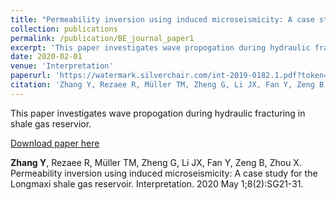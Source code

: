 ```yaml
---
title: "Permeability inversion using induced microseismicity: A case study for the Longmaxi shale gas reservoir"
collection: publications
permalink: /publication/BE_journal_paper1
excerpt: 'This paper investigates wave propogation during hydraulic fracturing in shale gas reservior.'
date: 2020-02-01
venue: 'Interpretation'
paperurl: 'https://watermark.silverchair.com/int-2019-0182.1.pdf?token=AQECAHi208BE49Ooan9kkhW_Ercy7Dm3ZL_9Cf3qfKAc485ysgAAA0gwggNEBgkqhkiG9w0BBwagggM1MIIDMQIBADCCAyoGCSqGSIb3DQEHATAeBglghkgBZQMEAS4wEQQMH9M5OwtakRMiuV7AAgEQgIIC-x105FNf13v5qXQS0EFSbn6NcBUZCiuVeYBlh7Org5m9d1Bywo3iATWiU3VJKiokeW5K1RQplykKVJjGRHarEbUHf4arakjLx8WmhonNmoXaDe98UsfG8ugc0SSZQEBk0v_4dBYztNWDfBko2tFkY--qHe-gE5EJbiUA4LdJOvSfaKvJRhlmDUU44SbMCklxNVU44HiQe54WW6qS3-PVf-Ihuzq28vz23UDPK7233STmJkxeKQWe08YjbBn0t4XYlw3prxNDQ_1AkVVlhAkvIdxbnxu2tUL7SIiXWcrKIhxD4w2NpRn-qNxQIDosk-zc00FoEeSGdGve5nHQWPiLiQEQ0vkfkt4HnpoQASvaSNrSMDqWonjCgUQP3_e17EirpD0wQ_bm55g18yZ3hbmlnKWATfEg5L9VNdYIJCUNYuaDpyWhor1aTKWEI4I-TFkvLYOFDTupJGLp9J87-01kIE3zPW_SuYYah12RiWKk1JYxXoUmzfyixRUg8OOf3B4Gdl0vzcQSztIjqynoB1M3B0zxTwuf7Qv7vesVyuBg1mKQ_-7PZVod1YLujj-OS6wzN0rh0aJ7tLR8eVkSB_jX36U-HVS2CO4ddteGhL0i3j1QVMhO7yAhh9Si2mhkMBUKsJAqQPkwNhgWEv_2Pa8GPaLKhvd7XGb-SCzT5mKjicwsa2sll--HniQKx0xymZlMvF1tAnQub7T__algfDrqoWqmMbf7pszATFdFP1pfm9y-6N26eDcP33_qwGx2bToCpCwpT8cc2iaXF-MTzoXVqhNhRkkz3mdWoSCdDCD4ss8AyrCmxbAYwSAjNfyKDMiyjwbL82lO6RIBZIh5JG3Ceuqa9jeKHhR1hp7FlX6VXwL2BYQnrXfMej4T6zJHVzyJ2SoC3GzQat0QgMwGhDuo7LbdQ43FDWSztVc2bjXLG2t2kt3P0PQt0D5yvCDtqAP5Pf8g5XzwIsneS9JRjQ_3eQ0o2iREbzx-dpZVc81_y0eB_XzxSMx1NEMAtl0'
citation: 'Zhang Y, Rezaee R, Müller TM, Zheng G, Li JX, Fan Y, Zeng B, Zhou X. Permeability inversion using induced microseismicity: A case study for the Longmaxi shale gas reservoir. Interpretation. 2020 May 1;8(2):SG21-31.'
---
```

This paper investigates wave propogation during hydraulic fracturing in shale gas reservior.

[Download paper here](https://watermark.silverchair.com/int-2019-0182.1.pdf?token=AQECAHi208BE49Ooan9kkhW_Ercy7Dm3ZL_9Cf3qfKAc485ysgAAA0gwggNEBgkqhkiG9w0BBwagggM1MIIDMQIBADCCAyoGCSqGSIb3DQEHATAeBglghkgBZQMEAS4wEQQMH9M5OwtakRMiuV7AAgEQgIIC-x105FNf13v5qXQS0EFSbn6NcBUZCiuVeYBlh7Org5m9d1Bywo3iATWiU3VJKiokeW5K1RQplykKVJjGRHarEbUHf4arakjLx8WmhonNmoXaDe98UsfG8ugc0SSZQEBk0v_4dBYztNWDfBko2tFkY--qHe-gE5EJbiUA4LdJOvSfaKvJRhlmDUU44SbMCklxNVU44HiQe54WW6qS3-PVf-Ihuzq28vz23UDPK7233STmJkxeKQWe08YjbBn0t4XYlw3prxNDQ_1AkVVlhAkvIdxbnxu2tUL7SIiXWcrKIhxD4w2NpRn-qNxQIDosk-zc00FoEeSGdGve5nHQWPiLiQEQ0vkfkt4HnpoQASvaSNrSMDqWonjCgUQP3_e17EirpD0wQ_bm55g18yZ3hbmlnKWATfEg5L9VNdYIJCUNYuaDpyWhor1aTKWEI4I-TFkvLYOFDTupJGLp9J87-01kIE3zPW_SuYYah12RiWKk1JYxXoUmzfyixRUg8OOf3B4Gdl0vzcQSztIjqynoB1M3B0zxTwuf7Qv7vesVyuBg1mKQ_-7PZVod1YLujj-OS6wzN0rh0aJ7tLR8eVkSB_jX36U-HVS2CO4ddteGhL0i3j1QVMhO7yAhh9Si2mhkMBUKsJAqQPkwNhgWEv_2Pa8GPaLKhvd7XGb-SCzT5mKjicwsa2sll--HniQKx0xymZlMvF1tAnQub7T__algfDrqoWqmMbf7pszATFdFP1pfm9y-6N26eDcP33_qwGx2bToCpCwpT8cc2iaXF-MTzoXVqhNhRkkz3mdWoSCdDCD4ss8AyrCmxbAYwSAjNfyKDMiyjwbL82lO6RIBZIh5JG3Ceuqa9jeKHhR1hp7FlX6VXwL2BYQnrXfMej4T6zJHVzyJ2SoC3GzQat0QgMwGhDuo7LbdQ43FDWSztVc2bjXLG2t2kt3P0PQt0D5yvCDtqAP5Pf8g5XzwIsneS9JRjQ_3eQ0o2iREbzx-dpZVc81_y0eB_XzxSMx1NEMAtl0)

**Zhang Y**, Rezaee R, Müller TM, Zheng G, Li JX, Fan Y, Zeng B, Zhou X. Permeability inversion using induced microseismicity: A case study for the Longmaxi shale gas reservoir. Interpretation. 2020 May 1;8(2):SG21-31.